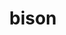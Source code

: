 ---
title: "bison"
layout: cache
categories: [package, develop-2024-05-12]
meta: {"versions": ["3.8.2"], "compilers": ["apple-clang@=15.0.0", "cce@=15.0.1", "gcc@=10.2.1", "gcc@=10.3.0", "gcc@=11.1.0", "gcc@=11.4.0", "gcc@=12.3.0", "gcc@=7.3.1", "gcc@=7.5.0", "gcc@=9.4.0"], "oss": ["amzn2", "centos7", "rhel8", "sle_hpc15", "ubuntu18.04", "ubuntu20.04", "ubuntu22.04", "ventura"], "platforms": ["darwin", "linux"], "targets": ["aarch64", "neoverse_n1", "neoverse_v1", "neoverse_v2", "ppc64le", "x86_64_v3", "x86_64_v4", "zen4"], "stacks": ["aws-isc", "aws-isc-aarch64", "build_systems", "data-vis-sdk", "developer-tools", "developer-tools-manylinux2014", "e4s", "e4s-cray-rhel", "e4s-cray-sles", "e4s-neoverse-v2", "e4s-neoverse_v1", "e4s-oneapi", "e4s-power", "e4s-rocm-external", "ml-darwin-aarch64-mps", "ml-linux-x86_64-cpu", "ml-linux-x86_64-cuda", "radiuss", "radiuss-aws", "radiuss-aws-aarch64", "root", "tutorial"], "num_specs": 15, "num_specs_by_stack": {"root": 15, "ml-darwin-aarch64-mps": 1, "aws-isc-aarch64": 2, "radiuss-aws-aarch64": 2, "aws-isc": 1, "radiuss-aws": 1, "developer-tools-manylinux2014": 1, "e4s-cray-rhel": 1, "e4s-cray-sles": 1, "build_systems": 1, "developer-tools": 1, "radiuss": 1, "e4s-power": 1, "data-vis-sdk": 1, "e4s-neoverse_v1": 1, "e4s-neoverse-v2": 1, "e4s": 1, "tutorial": 2, "e4s-rocm-external": 1, "ml-linux-x86_64-cuda": 1, "ml-linux-x86_64-cpu": 1, "e4s-oneapi": 1}}
spec_details: [{"hash": "4sggbzjwd33wjsenivrdq65fz6kse7vp", "compiler": "apple-clang@=15.0.0", "versions": ["3.8.2"], "os": "ventura", "platform": "darwin", "target": "aarch64", "variants": ["build_system=autotools", "~color"], "stacks": ["root", "ml-darwin-aarch64-mps"], "size": "-", "tarball": "https://binaries.spack.io/develop-2024-05-12/build_cache/darwin-ventura-aarch64/apple-clang-15.0.0/bison-3.8.2/darwin-ventura-aarch64-apple-clang-15.0.0-bison-3.8.2-4sggbzjwd33wjsenivrdq65fz6kse7vp.spack"}, {"hash": "qh3de7ka57r22isqfzqe2uix2l337555", "compiler": "gcc@=7.3.1", "versions": ["3.8.2"], "os": "amzn2", "platform": "linux", "target": "aarch64", "variants": ["build_system=autotools", "~color"], "stacks": ["aws-isc-aarch64", "root", "radiuss-aws-aarch64"], "size": "-", "tarball": "https://binaries.spack.io/develop-2024-05-12/build_cache/linux-amzn2-aarch64/gcc-7.3.1/bison-3.8.2/linux-amzn2-aarch64-gcc-7.3.1-bison-3.8.2-qh3de7ka57r22isqfzqe2uix2l337555.spack"}, {"hash": "sjda4wpe6squf3qrgm7obdwg22oryjji", "compiler": "gcc@=7.3.1", "versions": ["3.8.2"], "os": "amzn2", "platform": "linux", "target": "neoverse_n1", "variants": ["build_system=autotools", "~color"], "stacks": ["aws-isc-aarch64", "root", "radiuss-aws-aarch64"], "size": "-", "tarball": "https://binaries.spack.io/develop-2024-05-12/build_cache/linux-amzn2-neoverse_n1/gcc-7.3.1/bison-3.8.2/linux-amzn2-neoverse_n1-gcc-7.3.1-bison-3.8.2-sjda4wpe6squf3qrgm7obdwg22oryjji.spack"}, {"hash": "wrd62pjhgwomo5vpo2zyegngczq5mpzz", "compiler": "gcc@=7.3.1", "versions": ["3.8.2"], "os": "amzn2", "platform": "linux", "target": "x86_64_v3", "variants": ["build_system=autotools", "~color"], "stacks": ["aws-isc", "root", "radiuss-aws"], "size": "-", "tarball": "https://binaries.spack.io/develop-2024-05-12/build_cache/linux-amzn2-x86_64_v3/gcc-7.3.1/bison-3.8.2/linux-amzn2-x86_64_v3-gcc-7.3.1-bison-3.8.2-wrd62pjhgwomo5vpo2zyegngczq5mpzz.spack"}, {"hash": "6is4fnu7utqwu2dzbw57phqgi5hxmu2p", "compiler": "gcc@=10.2.1", "versions": ["3.8.2"], "os": "centos7", "platform": "linux", "target": "x86_64_v3", "variants": ["build_system=autotools", "~color"], "stacks": ["developer-tools-manylinux2014", "root"], "size": "-", "tarball": "https://binaries.spack.io/develop-2024-05-12/build_cache/linux-centos7-x86_64_v3/gcc-10.2.1/bison-3.8.2/linux-centos7-x86_64_v3-gcc-10.2.1-bison-3.8.2-6is4fnu7utqwu2dzbw57phqgi5hxmu2p.spack"}, {"hash": "ackhgbdpsjsv5bcmzbritsmnv6r2a2iz", "compiler": "cce@=15.0.1", "versions": ["3.8.2"], "os": "rhel8", "platform": "linux", "target": "zen4", "variants": ["build_system=autotools", "~color"], "stacks": ["root", "e4s-cray-rhel"], "size": "-", "tarball": "https://binaries.spack.io/develop-2024-05-12/build_cache/linux-rhel8-zen4/cce-15.0.1/bison-3.8.2/linux-rhel8-zen4-cce-15.0.1-bison-3.8.2-ackhgbdpsjsv5bcmzbritsmnv6r2a2iz.spack"}, {"hash": "wvbogowdglwkqbjeyoe4dni46w3jcp25", "compiler": "gcc@=10.3.0", "versions": ["3.8.2"], "os": "sle_hpc15", "platform": "linux", "target": "x86_64_v4", "variants": ["build_system=autotools", "~color"], "stacks": ["root", "e4s-cray-sles"], "size": "-", "tarball": "https://binaries.spack.io/develop-2024-05-12/build_cache/linux-sle_hpc15-x86_64_v4/gcc-10.3.0/bison-3.8.2/linux-sle_hpc15-x86_64_v4-gcc-10.3.0-bison-3.8.2-wvbogowdglwkqbjeyoe4dni46w3jcp25.spack"}, {"hash": "ke6ht5fcn65dah647xvt6twmykdnoe74", "compiler": "gcc@=7.5.0", "versions": ["3.8.2"], "os": "ubuntu18.04", "platform": "linux", "target": "x86_64_v3", "variants": ["build_system=autotools", "~color"], "stacks": ["build_systems", "root", "developer-tools", "radiuss"], "size": "-", "tarball": "https://binaries.spack.io/develop-2024-05-12/build_cache/linux-ubuntu18.04-x86_64_v3/gcc-7.5.0/bison-3.8.2/linux-ubuntu18.04-x86_64_v3-gcc-7.5.0-bison-3.8.2-ke6ht5fcn65dah647xvt6twmykdnoe74.spack"}, {"hash": "kbklsp5u6ovvrdrn2nnybd33a5eivhiz", "compiler": "gcc@=9.4.0", "versions": ["3.8.2"], "os": "ubuntu20.04", "platform": "linux", "target": "ppc64le", "variants": ["build_system=autotools", "~color"], "stacks": ["e4s-power", "root"], "size": "-", "tarball": "https://binaries.spack.io/develop-2024-05-12/build_cache/linux-ubuntu20.04-ppc64le/gcc-9.4.0/bison-3.8.2/linux-ubuntu20.04-ppc64le-gcc-9.4.0-bison-3.8.2-kbklsp5u6ovvrdrn2nnybd33a5eivhiz.spack"}, {"hash": "ljmqc4w2nmfidkzxsw7qag55pzpzh5oi", "compiler": "gcc@=11.1.0", "versions": ["3.8.2"], "os": "ubuntu20.04", "platform": "linux", "target": "x86_64_v3", "variants": ["build_system=autotools", "~color"], "stacks": ["root", "data-vis-sdk"], "size": "-", "tarball": "https://binaries.spack.io/develop-2024-05-12/build_cache/linux-ubuntu20.04-x86_64_v3/gcc-11.1.0/bison-3.8.2/linux-ubuntu20.04-x86_64_v3-gcc-11.1.0-bison-3.8.2-ljmqc4w2nmfidkzxsw7qag55pzpzh5oi.spack"}, {"hash": "a2kjzmv7jwzopfmsyp37uymntanqcpdi", "compiler": "gcc@=11.4.0", "versions": ["3.8.2"], "os": "ubuntu22.04", "platform": "linux", "target": "neoverse_v1", "variants": ["build_system=autotools", "~color"], "stacks": ["root", "e4s-neoverse_v1"], "size": "-", "tarball": "https://binaries.spack.io/develop-2024-05-12/build_cache/linux-ubuntu22.04-neoverse_v1/gcc-11.4.0/bison-3.8.2/linux-ubuntu22.04-neoverse_v1-gcc-11.4.0-bison-3.8.2-a2kjzmv7jwzopfmsyp37uymntanqcpdi.spack"}, {"hash": "lmsib5eekxhfpatb3zmdkd5kl7vs4ajt", "compiler": "gcc@=11.4.0", "versions": ["3.8.2"], "os": "ubuntu22.04", "platform": "linux", "target": "neoverse_v2", "variants": ["build_system=autotools", "~color"], "stacks": ["e4s-neoverse-v2", "root"], "size": "-", "tarball": "https://binaries.spack.io/develop-2024-05-12/build_cache/linux-ubuntu22.04-neoverse_v2/gcc-11.4.0/bison-3.8.2/linux-ubuntu22.04-neoverse_v2-gcc-11.4.0-bison-3.8.2-lmsib5eekxhfpatb3zmdkd5kl7vs4ajt.spack"}, {"hash": "6wy33u6zyt2bd2hag3abhg3ohmi6jwvc", "compiler": "gcc@=11.4.0", "versions": ["3.8.2"], "os": "ubuntu22.04", "platform": "linux", "target": "x86_64_v3", "variants": ["build_system=autotools", "~color"], "stacks": ["e4s", "tutorial", "e4s-rocm-external", "root", "ml-linux-x86_64-cuda", "ml-linux-x86_64-cpu"], "size": "-", "tarball": "https://binaries.spack.io/develop-2024-05-12/build_cache/linux-ubuntu22.04-x86_64_v3/gcc-11.4.0/bison-3.8.2/linux-ubuntu22.04-x86_64_v3-gcc-11.4.0-bison-3.8.2-6wy33u6zyt2bd2hag3abhg3ohmi6jwvc.spack"}, {"hash": "5p5tlwehyvomq2xu5oazw3ihpx5xtst3", "compiler": "gcc@=11.4.0", "versions": ["3.8.2"], "os": "ubuntu22.04", "platform": "linux", "target": "x86_64_v3", "variants": ["build_system=autotools", "~color"], "stacks": ["root", "e4s-oneapi"], "size": "-", "tarball": "https://binaries.spack.io/develop-2024-05-12/build_cache/linux-ubuntu22.04-x86_64_v3/gcc-11.4.0/bison-3.8.2/linux-ubuntu22.04-x86_64_v3-gcc-11.4.0-bison-3.8.2-5p5tlwehyvomq2xu5oazw3ihpx5xtst3.spack"}, {"hash": "nleqxivwtqhdjanly6lxymvvwk3d5nfw", "compiler": "gcc@=12.3.0", "versions": ["3.8.2"], "os": "ubuntu22.04", "platform": "linux", "target": "x86_64_v3", "variants": ["build_system=autotools", "~color"], "stacks": ["root", "tutorial"], "size": "-", "tarball": "https://binaries.spack.io/develop-2024-05-12/build_cache/linux-ubuntu22.04-x86_64_v3/gcc-12.3.0/bison-3.8.2/linux-ubuntu22.04-x86_64_v3-gcc-12.3.0-bison-3.8.2-nleqxivwtqhdjanly6lxymvvwk3d5nfw.spack"}]
---